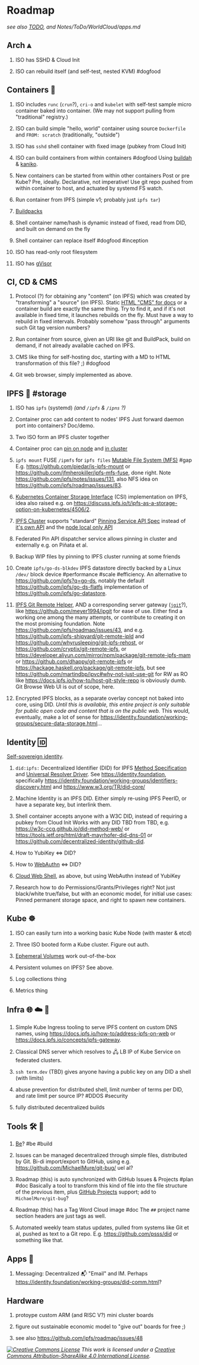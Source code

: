 # Roadmap

_see also [TODO](../todo.md), and Notes/ToDo/WorldCloud/apps.md_


## Arch ⩓

1. ISO has SSHD & Cloud Init

1. ISO can rebuild itself (and self-test, nested KVM) #dogfood


## Containers :whale:

1. ISO includes `runc` (`crun`?), `cri-o` and `kubelet` with self-test sample micro container baked into container.
   (We may not support pulling from "traditional" registry.)

1. ISO can build simple "hello, world" container using source `Dockerfile` and `FROM: scratch` (traditionally, "outside")

1. ISO has `sshd` shell container with fixed image (pubkey from Cloud Init)

1. ISO can build containers from within containers #dogfood
   Using [buildah](https://github.com/containers/buildah) & [kaniko](https://github.com/GoogleContainerTools/kaniko).

1. New containers can be started from within other containers
   Post or pre Kube? Pre, ideally. Declarative, not imperative!
   Use git repo pushed from within container to host, and actuated by systemd FS watch.

1. Run container from IPFS (simple v1; probably just `ipfs tar`)

1. [Buildpacks](https://buildpacks.io)

1. Shell container name/hash is dynamic instead of fixed, read from DID, and built on demand on the fly

1. Shell container can replace itself #dogfood #inception

1. ISO has read-only root filesystem

1. ISO has [gVisor](https://github.com/google/gvisor)


## CI, CD & CMS

1. Protocol (?) for obtaining any "content" (on IPFS) which was created by "transforming" a "source" (on IPFS).
   Static [HTML "CMS" for docs](https://docs.ipfs.io/how-to/websites-on-ipfs/static-site-generators/) or a container build
   are exactly the same thing.  Try to find it, and if it's not available in fixed time, it launches rebuilds on the fly.
   Must have a way to rebuild in fixed intervals. Probably somehow "pass through" arguments such Git tag version numbers?

1. Run container from source, given an URI like git and BuildPack, build on demand, if not already available cached on IPFS.

1. CMS like thing for self-hosting doc, starting with a MD to HTML transformation of this file? ;) #dogfood

1. Git web browser, simply implemented as above.


## IPFS 🧊 #storage

1. ISO has `ipfs` (systemd) _(and `/ipfs` & `/ipns` ?)_

1. Container proc can add content to nodes' IPFS
   Just forward daemon port into containers? Doc/demo.

1. Two ISO form an IPFS cluster together

1. Container proc can [pin on node](https://docs.ipfs.io/how-to/pin-files) and [in cluster](https://docs.ipfs.io/how-to/pin-files)
1. `ipfs mount` FUSE `/ipmfs` for `ipfs files` [Mutable File System (MFS)](https://docs.ipfs.io/concepts/file-systems/) #gap
   E.g. https://github.com/piedar/js-ipfs-mount or https://github.com/jfmherokiller/ipfs-mfs-fuse, done right.
   Note https://github.com/ipfs/notes/issues/131, also NFS idea on https://github.com/ipfs/roadmap/issues/83.

1. [Kubernetes Container Storage Interface](https://kubernetes-csi.github.io) (CSI) implementation on IPFS,
   idea also raised e.g. on https://discuss.ipfs.io/t/ipfs-as-a-storage-option-on-kubernetes/4506/2.

1. [IPFS Cluster](https://cluster.ipfs.io) supports "standard" [Pinning Service API Spec](https://github.com/ipfs/pinning-services-api-spec)
   instead of [it's own API](https://cluster.ipfs.io/documentation/reference/api/)
   and the [node local only API](https://docs.ipfs.io/how-to/pin-files)

1. Federated Pin API dispatcher service allows pinning in cluster and externally e.g. on Piñata et al.

1. Backup WIP files by pinning to IPFS cluster running at some friends

1. Create `ipfs/go-ds-blkdev` IPFS datastore directly backed by a Linux `/dev/` block device #performance #scale #efficiency.
   An alternative to https://github.com/ipfs?q=go-ds, notably the default https://github.com/ipfs/go-ds-flatfs
   implementation of https://github.com/ipfs/go-datastore.

1. [IPFS Git Remote Helper](https://www.google.com/search?q=ipfs+git+remote+helper),
   AND a corresponding server gateway ([`jgit`](https://www.eclipse.org/jgit/)?),
   like https://github.com/meyer1994/ipgit for ease of use.
   Either find a working one among the many attempts, or contribute to creating it on the most promising foundation.
   Note https://github.com/ipfs/roadmap/issues/43, and e.g. https://github.com/ipfs-shipyard/git-remote-ipld
   and https://github.com/whyrusleeping/git-ipfs-rehost, or https://github.com/cryptix/git-remote-ipfs,
   or https://developer.aliyun.com/mirror/npm/package/git-remote-ipfs-mam or https://github.com/dhappy/git-remote-ipfs
   or https://hackage.haskell.org/package/git-remote-ipfs, but see https://github.com/martindbp/ipvc#why-not-just-use-git
   for RW as RO like https://docs.ipfs.io/how-to/host-git-style-repo is obviously dumb.
   Git Browse Web UI is out of scope, here.

1. Encrypted IPFS blocks, as a separate overlay concept not baked into core, using DID.
   _Until this is available, this entire project is only suitable for public open code and content that is on the public web._
   This would, eventually, make a lot of sense for https://identity.foundation/working-groups/secure-data-storage.html...


## Identity 🆔

[Self-sovereign identity](https://en.wikipedia.org/wiki/Self-sovereign_identity).

1. `did:ipfs:` Decentralized Identifier (DID) for IPFS [Method Specification](https://identity.foundation/peer-did-method-spec/)
   and [Universal Resolver Driver](https://github.com/decentralized-identity/universal-resolver/blob/master/docs/driver-development.md).
   See https://identity.foundation, specifically https://identity.foundation/working-groups/identifiers-discovery.html
   and https://www.w3.org/TR/did-core/

1. Machine Identity is an IPFS DID.
   Either simply re-using IPFS PeerID, or have a separate key, but interlink them.

1. Shell container accepts anyone with a W3C DID, instead of requiring a pubkey from Cloud Init
   Works with any DID TBD from TBD, e.g. https://w3c-ccg.github.io/did-method-web/ or
   https://tools.ietf.org/html/draft-mayrhofer-did-dns-01 or
   https://github.com/decentralized-identity/github-did.

1. How to YubiKey <=> DID?

1. How to [WebAuthn](https://www.google.com/search?q=webauthn) <=> DID?

1. [Cloud Web Shell](https://github.com/vorburger/cloudshell), as above, but using WebAuthn instead of YubiKey

1. Research how to do Permissions/Grants/Privileges right?
   Not just black/white true/false, but with an economic model, for initial use cases:
   Pinned permanent storage space, and right to spawn new containers.


## Kube :wheel_of_dharma:

1. ISO can easily turn into a working basic Kube Node (with master & etcd)

1. Three ISO booted form a Kube cluster. Figure out auth.

1. [Ephemeral Volumes](https://kubernetes.io/docs/concepts/storage/ephemeral-volumes/) work out-of-the-box

1. Persistent volumes on IPFS? See above.

1. Log collections thing

1. Metrics thing


## Infra 🌐 :cloud: 🌌

1. Simple Kube Ingress tooling to serve IPFS content on custom DNS names,
   using https://docs.ipfs.io/how-to/address-ipfs-on-web or https://docs.ipfs.io/concepts/ipfs-gateway.

1. Classical DNS server which resolves to 🖧 LB IP of Kube Service on federated clusters.

1. `ssh term.dev` (TBD) gives anyone having a public key on any DID a shell (with limits)

1. abuse prevention for distributed shell, limit number of terms per DID, and rate limit per source IP? #DDOS #security

1. fully distributed decentralized builds


## Tools :hammer_and_wrench: :robot:

1. [Be](https://github.com/vorburger/b)? #be #build

1. Issues can be managed decentralized through simple files, distributed by Git.
   Bi-di import/export to GitHub, using e.g. https://github.com/MichaelMure/git-bug/ uel al?

1. Roadmap (this) is auto synchronized with GitHub Issues & Projects #plan #doc
   Basically a tool to transform this kind of file into the file structure of the previous item,
   plus [GitHub Projects](https://github.com/features/project-management/) support; add to `MichaelMure/git-bug`?

1. Roadmap (this) has a Tag Word Cloud image #doc
   The `##` project name section headers are just tags as well.

1. Automated weekly team status updates, pulled from systems like Git et al, pushed as text to a Git repo.
   E.g. https://github.com/psss/did or something like that.


## Apps 🏁

1. Messaging: Decentralized :mailbox_with_mail: "Email" and IM.
   Perhaps https://identity.foundation/working-groups/did-comm.html?


## Hardware

1. protoype custom ARM (and RISC V?) mini cluster boards

1. figure out sustainable economic model to "give out" boards for free ;)

1. see also https://github.com/ipfs/roadmap/issues/48


_[![Creative Commons License](https://i.creativecommons.org/l/by-sa/4.0/88x31.png)](http://creativecommons.org/licenses/by-sa/4.0/) This work is licensed under a [Creative Commons Attribution-ShareAlike 4.0 International License](http://creativecommons.org/licenses/by-sa/4.0/)._
